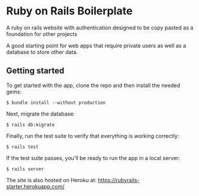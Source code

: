 # Ruby on Rails Boilerplate

A ruby on rails website with authentication designed to be copy pasted as a foundation for other projects

A good starting point for web apps that require private users as well as a database to store other data.

## Getting started

To get started with the app, clone the repo and then install the needed gems:

```
$ bundle install --without production
```

Next, migrate the database:

```
$ rails db:migrate
```

Finally, run the test suite to verify that everything is working correctly:

```
$ rails test
```

If the test suite passes, you'll be ready to run the app in a local server:

```
$ rails server
```

The site is also hosted on Heroku at: https://rubyrails-starter.herokuapp.com/
